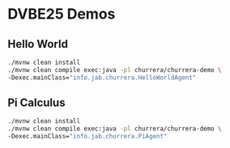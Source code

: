 # DVBE25 Demos

## Hello World

```bash
./mvnw clean install
./mvnw clean compile exec:java -pl churrera/churrera-demo \
-Dexec.mainClass="info.jab.churrera.HelloWorldAgent"
```

## Pi Calculus

```bash
./mvnw clean install
./mvnw clean compile exec:java -pl churrera/churrera-demo \
-Dexec.mainClass="info.jab.churrera.PiAgent"
```

